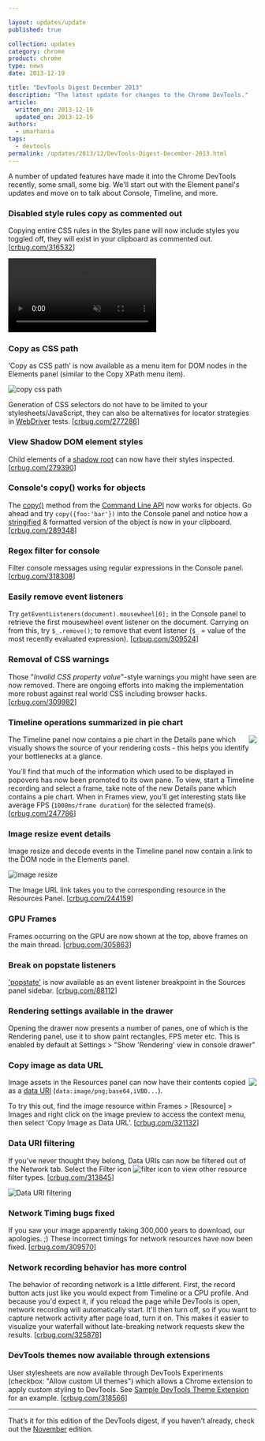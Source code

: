 ```yaml
---

layout: updates/update
published: true

collection: updates
category: chrome
product: chrome
type: news
date: 2013-12-19

title: "DevTools Digest December 2013"
description: "The latest update for changes to the Chrome DevTools."
article:
  written_on: 2013-12-19
  updated_on: 2013-12-19
authors:
  - umarhansa
tags:
  - devtools
permalink: /updates/2013/12/DevTools-Digest-December-2013.html
---
```

A number of updated features have made it into the Chrome DevTools recently, some small, some big. We'll start out with the Element panel's updates and move on to talk about Console, Timeline, and more.

### Disabled style rules copy as commented out

Copying entire CSS rules in the Styles pane will now include styles you toggled off, they will exist in your clipboard as commented out. [[crbug.com/316532](https://code.google.com/p/chromium/issues/detail?id=316532)]

<video autoplay loop muted src="/images/AMIfv95nq-jKjEQCyuGdlBMCYTYJMMDHSpaCvC9cVIHxjx5ie3BRX8p1fCAzxMGTMc_ZOCdsE09LZSCCGncVoDWnu63uUKwa38BSdQ4Sindsn1m4ZR-1RMlokMU0mWIGS613wSKLUF42wfqe6dVLXhBcBCq6Sh2eH8YSVEKLvsxKke2CoGwoJ14"></video>

### Copy as CSS path

‘Copy as CSS path’ is now available as a menu item for DOM nodes in the Elements panel (similar to the Copy XPath menu item).

![copy css path]({{site.WFBaseUrl}}/updates/images/2013-12-19-devtools-digest-december-2013/copy-css-path.jpg)

Generation of CSS selectors do not have to be limited to your stylesheets/JavaScript, they can also be alternatives for locator strategies in [WebDriver](http://www.seleniumhq.org/docs/03_webdriver.jsp#by-css) tests. [[crbug.com/277286](http://crbug.com/277286)]

### View Shadow DOM element styles

Child elements of a [shadow root](http://www.w3.org/TR/shadow-dom/) can now have their styles inspected. [[crbug.com/279390](https://code.google.com/p/chromium/issues/detail?id=279390)]

### Console's copy() works for objects

The [copy()](https://developers.google.com/chrome-developer-tools/docs/commandline-api#copyobject) method from the [Command Line API](https://developers.google.com/chrome-developer-tools/docs/commandline-api) now works for objects. Go ahead and try `copy({foo:'bar'})` into the Console panel and notice how a [stringified](https://developer.mozilla.org/en-US/docs/Web/JavaScript/Reference/Global_Objects/JSON/stringify) & formatted version of the object is now in your clipboard. [[crbug.com/289348](http://crbug.com/289348)] 

### Regex filter for console

Filter console messages using regular expressions in the Console panel. [[crbug.com/318308](https://code.google.com/p/chromium/issues/detail?id=318308)]

### Easily remove event listeners 

Try `getEventListeners(document).mousewheel[0];` in the Console panel to retrieve the first mousewheel event listener on the document. Carrying on from this, try `$_.remove()`; to remove that event listener (`$_` = value of the most recently evaluated expression). [[crbug.com/309524](https://code.google.com/p/chromium/issues/detail?id=309524)]

### Removal of CSS warnings

Those "*Invalid CSS property value*"-style warnings you might have seen are now removed. There are ongoing efforts into making the implementation more robust against real world CSS including browser hacks. [[crbug.com/309982](https://code.google.com/p/chromium/issues/detail?id=309982)]

### Timeline operations summarized in pie chart

<img src="{{site.WFBaseUrl}}/updates/images/2013-12-19-devtools-digest-december-2013/timeline-operations-chart.jpg" style="float:right">The Timeline panel now contains a pie chart in the Details pane which visually shows the source of your rendering costs - this helps you identify your bottlenecks at a glance.

You’ll find that much of the information which used to be displayed in popovers has now been promoted to its own pane. To view, start a Timeline recording and select a frame, take note of the new Details pane which contains a pie chart. When in Frames view, you’ll get interesting stats like average FPS (`1000ms/frame duration`) for the selected frame(s). [[crbug.com/247786](https://code.google.com/p/chromium/issues/detail?id=247786)]

<h3 style="clear:both"> Image resize event details</h3>

Image resize and decode events in the Timeline panel now contain a link to the DOM node in the Elements panel.

![image resize]({{site.WFBaseUrl}}/updates/images/2013-12-19-devtools-digest-december-2013/image-resize.jpg)

The Image URL link takes you to the corresponding resource in the Resources Panel.  [[crbug.com/244159](http://crbug.com/244159)]

### GPU Frames

Frames occurring on the GPU are now shown at the top, above frames on the main thread. [[crbug.com/305863](https://code.google.com/p/chromium/issues/detail?id=305863)]

### Break on popstate listeners

['popstate'](https://developer.mozilla.org/en-US/docs/Web/API/Window.onpopstate) is now available as an event listener breakpoint in the Sources panel sidebar. [[crbug.com/88112](https://code.google.com/p/chromium/issues/detail?id=88112)]

### Rendering settings available in the drawer

Opening the drawer now presents a number of panes, one of which is the Rendering panel, use it to show paint rectangles, FPS meter etc. This is enabled by default at Settings > "Show 'Rendering' view in console drawer"

### Copy image as data URL

<img src="{{site.WFBaseUrl}}/updates/images/2013-12-19-devtools-digest-december-2013/copy-image-as-data-url.jpg"  style="float:right"> Image assets in the Resources panel can now have their contents copied as a [data URI](http://en.wikipedia.org/wiki/Data_URI_scheme#HTML) (`data:image/png;base64,iVBO...`).

To try this out, find the image resource within Frames > [Resource] > Images and right click on the image preview to access the context menu, then select ‘Copy Image as Data URL’. [[crbug.com/321132](http://crbug.com/321132)]

<h3 style="clear:both">Data URI filtering</h3>

If you've never thought they belong, Data URIs can now be filtered out of the Network tab. Select the Filter icon ![filter icon]({{site.WFBaseUrl}}/updates/images/2013-12-19-devtools-digest-december-2013/filter-icon.jpg) to view other resource filter types. [[crbug.com/313845](http://crbug.com/313845)]

![Data URI filtering]({{site.WFBaseUrl}}/updates/images/2013-12-19-devtools-digest-december-2013/data-uri-filtering.jpg)

### Network Timing bugs fixed

If you saw your image apparently taking 300,000 years to download, our apologies. ;)  These incorrect timings for network resources have now been fixed. [[crbug.com/309570](https://code.google.com/p/chromium/issues/detail?id=309570)]

### Network recording behavior has more control

The behavior of recording network is a little different. First, the record button acts just like you would expect from Timeline or a CPU profile. And because you'd expect it, if you reload the page while DevTools is open, network recording will automatically start. It'll then turn off, so if you want to capture network activity after page load, turn it on. This makes it easier to visualize your waterfall without late-breaking network requests skew the results. [[crbug.com/325878](https://code.google.com/p/chromium/issues/detail?id=325878)]

### DevTools themes now available through extensions

User stylesheets are now available through DevTools Experiments (checkbox: "Allow custom UI themes") which allows a Chrome extension to apply custom styling to DevTools. See [Sample DevTools Theme Extension](https://github.com/paulirish/sample-devtools-theme-extension) for an example. [[crbug.com/318566](https://code.google.com/p/chromium/issues/detail?id=318566)]

<hr>

That’s it for this edition of the DevTools digest, if you haven’t already, check out the [November](http://www.html5rocks.com/en/tutorials/developertools/novdigest/) edition.
